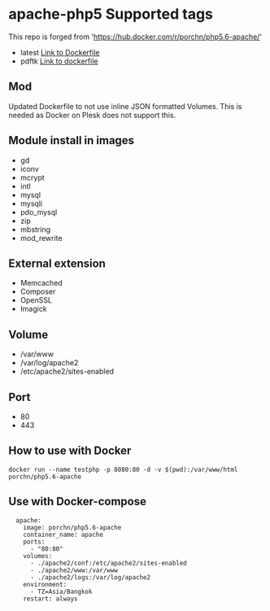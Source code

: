 # apache-php5 Supported tags
This repo is forged from 'https://hub.docker.com/r/porchn/php5.6-apache/'
* latest [Link to Dockerfile](https://github.com/porchn/php5-apache/tree/master)
* pdftk [Link to dockerfile](https://github.com/porchn/php5-apache/tree/pdftk)

## Mod
Updated Dockerfile to not use inline JSON formatted Volumes. This is needed as Docker on Plesk does not support this.

## Module install in images
* gd
* iconv
* mcrypt
* intl
* mysql
* mysqli
* pdo_mysql
* zip
* mbstring
* mod_rewrite

## External extension
* Memcached
* Composer
* OpenSSL
* Imagick

## Volume
* /var/www
* /var/log/apache2
* /etc/apache2/sites-enabled

## Port
* 80
* 443

## How to use with Docker
```
docker run --name testphp -p 8080:80 -d -v $(pwd):/var/www/html porchn/php5.6-apache
```
## Use with Docker-compose 
```
  apache:
    image: porchn/php5.6-apache
    container_name: apache
    ports:
      - "80:80"
    volumes:
      - ./apache2/conf:/etc/apache2/sites-enabled
      - ./apache2/www:/var/www
      - ./apache2/logs:/var/log/apache2
    environment:
      - TZ=Asia/Bangkok
    restart: always
```
